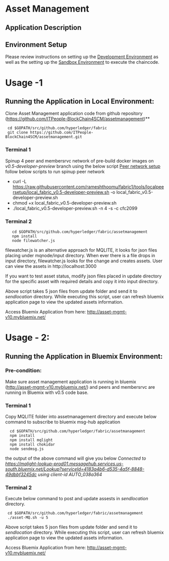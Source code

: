 # Asset Management

## Application Description

## Environment Setup

Please review instructions on setting up the [Development Environment](https://github.com/hyperledger/fabric/blob/master/docs/dev-setup/devenv.md) as well as the setting up the [Sandbox Environment](https://github.com/hyperledger/fabric/blob/master/docs/Setup/Chaincode-setup.md) to execute the chaincode.
# Usage -1 

## Running the Application in Local Environment:

Clone Asset Management application code from github repository (https://github.com/ITPeople-BlockChain4SCM/assetmanagement)**
```
 cd $GOPATH/src/github.com/hyperledger/fabric
 git clone https://github.com/ITPeople-BlockChain4SCM/assetmanagement.git
```
### Terminal 1

Spinup 4 peer and membersrvc network of pre-build docker images on *v0.5-developer-preview* branch using the below script [Peer network setup](https://raw.githubusercontent.com/rameshthoomu/fabric1/tools/localpeersetup/local_fabric_v0.5-developer-preview.sh)
follow below scripts to run spinup peer network

 * curl -L https://raw.githubusercontent.com/rameshthoomu/fabric1/tools/localpeersetup/local_fabric_v0.5-developer-preview.sh -o local_fabric_v0.5-developer-preview.sh
 * chmod +x local_fabric_v0.5-developer-preview.sh
 * ./local_fabric_v0.5-developer-preview.sh -n 4 -s -c cfc2099

### Terminal 2

```
   cd $GOPATH/src/github.com/hyperledger/fabric/assetmanagement
   npm install
   node filewatcher.js
```
filewatcher.js is an alternative approach for MQLITE, it looks for json files placing under mqnode/input directory. When ever there is a file drops in input directory, filewatcher.js looks for the change and creates assets. User can view the assets in http://localhost:3000

If you want to test asset status, modify json files placed in update directory for the specific asset with required details and copy it into input directory. 

Above script takes 5 json files from update folder and send it to *sendlocation* directory. While executing this script, user can refresh bluemix application page to view the updated assets information.

Access Bluemix Application from here: http://asset-mgmt-v10.mybluemix.net/


# Usage - 2:

## Running the Application in Bluemix Environment:

### Pre-condition: 

Make sure asset management application is running in bluemix (http://asset-mgmt-v10.mybluemix.net/) and peers and membersrvc are running in Bluemix with v0.5 code base.

### Terminal 1

Copy MQLITE folder into assetmanagement directory and execute below command to subscribe to bluemix msg-hub application
```
  cd $GOPATH/src/github.com/hyperledger/fabric/assetmanagement
  npm install
  npm install mqlight
  npm install chokidar
  node sendmsg.js 
```
the output of the above command will give you below *Connected to https://mqlight-lookup-prod01.messagehub.services.us-south.bluemix.net/Lookup?serviceId=4183a4b6-d535-4a5f-8848-49dbbf3245dc using client-id AUTO_038a364*

### Terminal 2
Execute below command to post and update assests in *sendlocation* directory.

```
 cd $GOPATH/src/github.com/hyperledger/fabric/assetmanagement
 ./asset-MQ.sh -u 5
```
Above script takes 5 json files from update folder and send it to *sendlocation* directory. While executing this script, user can refresh bluemix application page to view the updated assets information.

Access Bluemix Application from here: http://asset-mgmt-v10.mybluemix.net/
